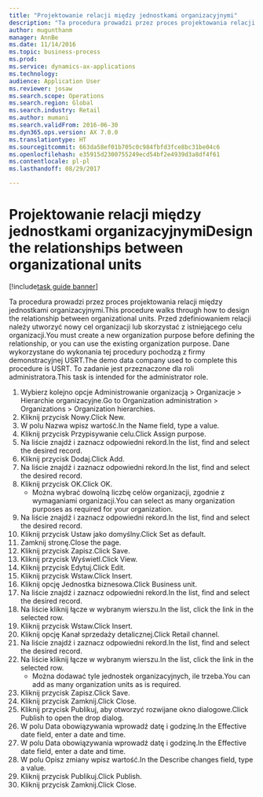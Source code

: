 ```yaml
--- 
title: "Projektowanie relacji między jednostkami organizacyjnymi"
description: "Ta procedura prowadzi przez proces projektowania relacji między jednostkami organizacyjnymi."
author: mugunthanm
manager: AnnBe
ms.date: 11/14/2016
ms.topic: business-process
ms.prod: 
ms.service: dynamics-ax-applications
ms.technology: 
audience: Application User
ms.reviewer: josaw
ms.search.scope: Operations
ms.search.region: Global
ms.search.industry: Retail
ms.author: mumani
ms.search.validFrom: 2016-06-30
ms.dyn365.ops.version: AX 7.0.0
ms.translationtype: HT
ms.sourcegitcommit: 663da58ef01b705c0c984fbfd3fce8bc31be04c6
ms.openlocfilehash: e35915d2300755249ecd54bf2e4939d3a8df4f61
ms.contentlocale: pl-pl
ms.lasthandoff: 08/29/2017

---
```

# <a name="design-the-relationships-between-organizational-units"></a><span data-ttu-id="5a0e6-103">Projektowanie relacji między jednostkami organizacyjnymi</span><span class="sxs-lookup"><span data-stu-id="5a0e6-103">Design the relationships between organizational units</span></span>

[!include[task guide banner](../includes/task-guide-banner.md)]

<span data-ttu-id="5a0e6-104">Ta procedura prowadzi przez proces projektowania relacji między jednostkami organizacyjnymi.</span><span class="sxs-lookup"><span data-stu-id="5a0e6-104">This procedure walks through how to design the relationship between organizational units.</span></span> <span data-ttu-id="5a0e6-105">Przed zdefiniowaniem relacji należy utworzyć nowy cel organizacji lub skorzystać z istniejącego celu organizacji.</span><span class="sxs-lookup"><span data-stu-id="5a0e6-105">You must create a new organization purpose before defining the relationship, or you can use the existing organization purpose.</span></span> <span data-ttu-id="5a0e6-106">Dane wykorzystane do wykonania tej procedury pochodzą z firmy demonstracyjnej USRT.</span><span class="sxs-lookup"><span data-stu-id="5a0e6-106">The demo data company used to complete this procedure is USRT.</span></span> <span data-ttu-id="5a0e6-107">To zadanie jest przeznaczone dla roli administratora.</span><span class="sxs-lookup"><span data-stu-id="5a0e6-107">This task is intended for the administrator role.</span></span>

1. <span data-ttu-id="5a0e6-108">Wybierz kolejno opcje Administrowanie organizacją > Organizacje > Hierarchie organizacyjne.</span><span class="sxs-lookup"><span data-stu-id="5a0e6-108">Go to Organization administration > Organizations > Organization hierarchies.</span></span>
2. <span data-ttu-id="5a0e6-109">Kliknij przycisk Nowy.</span><span class="sxs-lookup"><span data-stu-id="5a0e6-109">Click New.</span></span>
3. <span data-ttu-id="5a0e6-110">W polu Nazwa wpisz wartość.</span><span class="sxs-lookup"><span data-stu-id="5a0e6-110">In the Name field, type a value.</span></span>
4. <span data-ttu-id="5a0e6-111">Kliknij przycisk Przypisywanie celu.</span><span class="sxs-lookup"><span data-stu-id="5a0e6-111">Click Assign purpose.</span></span>
5. <span data-ttu-id="5a0e6-112">Na liście znajdź i zaznacz odpowiedni rekord.</span><span class="sxs-lookup"><span data-stu-id="5a0e6-112">In the list, find and select the desired record.</span></span>
6. <span data-ttu-id="5a0e6-113">Kliknij przycisk Dodaj.</span><span class="sxs-lookup"><span data-stu-id="5a0e6-113">Click Add.</span></span>
7. <span data-ttu-id="5a0e6-114">Na liście znajdź i zaznacz odpowiedni rekord.</span><span class="sxs-lookup"><span data-stu-id="5a0e6-114">In the list, find and select the desired record.</span></span>
8. <span data-ttu-id="5a0e6-115">Kliknij przycisk OK.</span><span class="sxs-lookup"><span data-stu-id="5a0e6-115">Click OK.</span></span>
    * <span data-ttu-id="5a0e6-116">Można wybrać dowolną liczbę celów organizacji, zgodnie z wymaganiami organizacji.</span><span class="sxs-lookup"><span data-stu-id="5a0e6-116">You can select as many organization purposes as required for your organization.</span></span>  
9. <span data-ttu-id="5a0e6-117">Na liście znajdź i zaznacz odpowiedni rekord.</span><span class="sxs-lookup"><span data-stu-id="5a0e6-117">In the list, find and select the desired record.</span></span>
10. <span data-ttu-id="5a0e6-118">Kliknij przycisk Ustaw jako domyślny.</span><span class="sxs-lookup"><span data-stu-id="5a0e6-118">Click Set as default.</span></span>
11. <span data-ttu-id="5a0e6-119">Zamknij stronę.</span><span class="sxs-lookup"><span data-stu-id="5a0e6-119">Close the page.</span></span>
12. <span data-ttu-id="5a0e6-120">Kliknij przycisk Zapisz.</span><span class="sxs-lookup"><span data-stu-id="5a0e6-120">Click Save.</span></span>
13. <span data-ttu-id="5a0e6-121">Kliknij przycisk Wyświetl.</span><span class="sxs-lookup"><span data-stu-id="5a0e6-121">Click View.</span></span>
14. <span data-ttu-id="5a0e6-122">Kliknij przycisk Edytuj.</span><span class="sxs-lookup"><span data-stu-id="5a0e6-122">Click Edit.</span></span>
15. <span data-ttu-id="5a0e6-123">Kliknij przycisk Wstaw.</span><span class="sxs-lookup"><span data-stu-id="5a0e6-123">Click Insert.</span></span>
16. <span data-ttu-id="5a0e6-124">Kliknij opcję Jednostka biznesowa.</span><span class="sxs-lookup"><span data-stu-id="5a0e6-124">Click Business unit.</span></span>
17. <span data-ttu-id="5a0e6-125">Na liście znajdź i zaznacz odpowiedni rekord.</span><span class="sxs-lookup"><span data-stu-id="5a0e6-125">In the list, find and select the desired record.</span></span>
18. <span data-ttu-id="5a0e6-126">Na liście kliknij łącze w wybranym wierszu.</span><span class="sxs-lookup"><span data-stu-id="5a0e6-126">In the list, click the link in the selected row.</span></span>
19. <span data-ttu-id="5a0e6-127">Kliknij przycisk Wstaw.</span><span class="sxs-lookup"><span data-stu-id="5a0e6-127">Click Insert.</span></span>
20. <span data-ttu-id="5a0e6-128">Kliknij opcję Kanał sprzedaży detalicznej.</span><span class="sxs-lookup"><span data-stu-id="5a0e6-128">Click Retail channel.</span></span>
21. <span data-ttu-id="5a0e6-129">Na liście znajdź i zaznacz odpowiedni rekord.</span><span class="sxs-lookup"><span data-stu-id="5a0e6-129">In the list, find and select the desired record.</span></span>
22. <span data-ttu-id="5a0e6-130">Na liście kliknij łącze w wybranym wierszu.</span><span class="sxs-lookup"><span data-stu-id="5a0e6-130">In the list, click the link in the selected row.</span></span>
    * <span data-ttu-id="5a0e6-131">Można dodawać tyle jednostek organizacyjnych, ile trzeba.</span><span class="sxs-lookup"><span data-stu-id="5a0e6-131">You can add as many organization units as is required.</span></span>  
23. <span data-ttu-id="5a0e6-132">Kliknij przycisk Zapisz.</span><span class="sxs-lookup"><span data-stu-id="5a0e6-132">Click Save.</span></span>
24. <span data-ttu-id="5a0e6-133">Kliknij przycisk Zamknij.</span><span class="sxs-lookup"><span data-stu-id="5a0e6-133">Click Close.</span></span>
25. <span data-ttu-id="5a0e6-134">Kliknij przycisk Publikuj, aby otworzyć rozwijane okno dialogowe.</span><span class="sxs-lookup"><span data-stu-id="5a0e6-134">Click Publish to open the drop dialog.</span></span>
26. <span data-ttu-id="5a0e6-135">W polu Data obowiązywania wprowadź datę i godzinę.</span><span class="sxs-lookup"><span data-stu-id="5a0e6-135">In the Effective date field, enter a date and time.</span></span>
27. <span data-ttu-id="5a0e6-136">W polu Data obowiązywania wprowadź datę i godzinę.</span><span class="sxs-lookup"><span data-stu-id="5a0e6-136">In the Effective date field, enter a date and time.</span></span>
28. <span data-ttu-id="5a0e6-137">W polu Opisz zmiany wpisz wartość.</span><span class="sxs-lookup"><span data-stu-id="5a0e6-137">In the Describe changes field, type a value.</span></span>
29. <span data-ttu-id="5a0e6-138">Kliknij przycisk Publikuj.</span><span class="sxs-lookup"><span data-stu-id="5a0e6-138">Click Publish.</span></span>
30. <span data-ttu-id="5a0e6-139">Kliknij przycisk Zamknij.</span><span class="sxs-lookup"><span data-stu-id="5a0e6-139">Click Close.</span></span>


